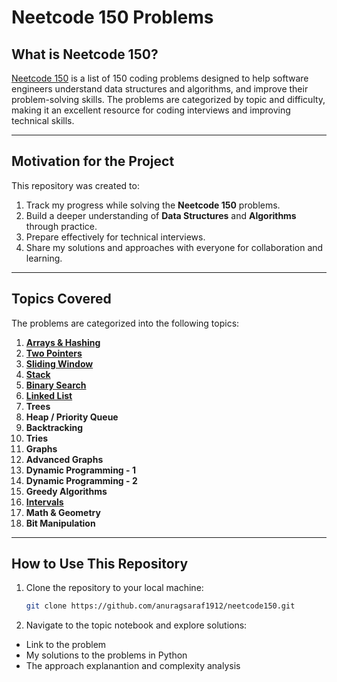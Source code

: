 # Neetcode 150 Problems

## What is Neetcode 150?  
[Neetcode 150](https://neetcode.io/practice?tab=neetcode150) is a list of 150 coding problems designed to help software engineers understand data structures and algorithms, and improve their problem-solving skills. The problems are categorized by topic and difficulty, making it an excellent resource for coding interviews and improving technical skills.

---

## Motivation for the Project  
This repository was created to:  
1. Track my progress while solving the **Neetcode 150** problems.  
2. Build a deeper understanding of **Data Structures** and **Algorithms** through practice.  
3. Prepare effectively for technical interviews.  
4. Share my solutions and approaches with everyone for collaboration and learning.

---

## Topics Covered  
The problems are categorized into the following topics:  

1. [**Arrays & Hashing**](https://github.com/anuragsaraf1912/neetcode150/blob/main/Array_and_Hashing.ipynb)  
2. [**Two Pointers**](https://github.com/anuragsaraf1912/neetcode150/blob/main/Two_Pointers.ipynb)  
3. [**Sliding Window**](https://github.com/anuragsaraf1912/neetcode150/blob/main/Sliding_Window.ipynb)  
4. [**Stack**](https://github.com/anuragsaraf1912/neetcode150/blob/main/Stack.ipynb)  
5. [**Binary Search**](https://github.com/anuragsaraf1912/neetcode150/blob/main/Binary_Search.ipynb)  
6. [**Linked List**](https://github.com/anuragsaraf1912/neetcode150/blob/main/Linked_List.ipynb)  
7. **Trees**    
8. **Heap / Priority Queue**  
9. **Backtracking**
10. **Tries**
11. **Graphs**
12. **Advanced Graphs**
13. **Dynamic Programming - 1**
14. **Dynamic Programming - 2**
15. **Greedy Algorithms**  
16. [**Intervals**](https://github.com/anuragsaraf1912/neetcode150/blob/main/Intervals.ipynb)
17. **Math & Geometry**
18. **Bit Manipulation**  

---

## How to Use This Repository  
1. Clone the repository to your local machine:  
   ```bash
   git clone https://github.com/anuragsaraf1912/neetcode150.git
2. Navigate to the topic notebook and explore solutions:
- Link to the problem  
- My solutions to the problems in Python 
- The approach explanantion and complexity analysis 
